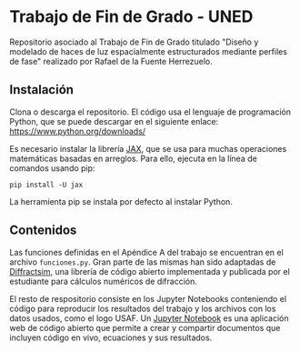 # Trabajo de Fin de Grado - UNED

Repositorio asociado al Trabajo de Fin de Grado titulado "Diseño y modelado de haces de luz espacialmente estructurados mediante perfiles de fase" realizado por Rafael de la Fuente Herrezuelo.

## Instalación

Clona o descarga el repositorio. El código usa el lenguaje de programación Python, que se puede descargar en el siguiente enlace: 
https://www.python.org/downloads/

Es necesario instalar la librería [JAX](https://docs.jax.dev/en/latest/installation.html), que se usa para muchas operaciones matemáticas basadas en arreglos. Para ello, ejecuta en la línea de comandos usando pip: 

```
pip install -U jax
```

La herramienta pip se instala por defecto al instalar Python.

## Contenidos

Las funciones definidas en el Apéndice A del trabajo se encuentran en el archivo `funciones.py`. Gran parte de las mismas han sido adaptadas de [Diffractsim](https://github.com/rafael-fuente/diffractsim), una librería de código abierto implementada y publicada por el estudiante para cálculos numéricos de difracción.

El resto de respositorio consiste en los Jupyter Notebooks conteniendo el código para reproducir los resultados del trabajo y los archivos con los datos usados, como el logo USAF.
Un [Jupyter Notebook](https://jupyter.org/) es una aplicación web de código abierto que permite a crear y compartir documentos que incluyen código en vivo, ecuaciones y sus resultados.